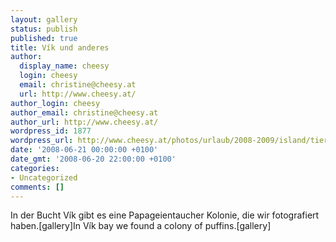 ```yaml
---
layout: gallery
status: publish
published: true
title: Vík und anderes
author:
  display_name: cheesy
  login: cheesy
  email: christine@cheesy.at
  url: http://www.cheesy.at/
author_login: cheesy
author_email: christine@cheesy.at
author_url: http://www.cheesy.at/
wordpress_id: 1877
wordpress_url: http://www.cheesy.at/photos/urlaub/2008-2009/island/tierwelt-islands/vik-und-anderes/
date: '2008-06-21 00:00:00 +0100'
date_gmt: '2008-06-20 22:00:00 +0100'
categories:
- Uncategorized
comments: []
---
```

<!--:de-->In der Bucht Vík gibt es eine Papageientaucher Kolonie, die wir fotografiert haben.[gallery]<!--:--><!--:en-->In Vík bay we found a colony of puffins.[gallery]<!--:-->
